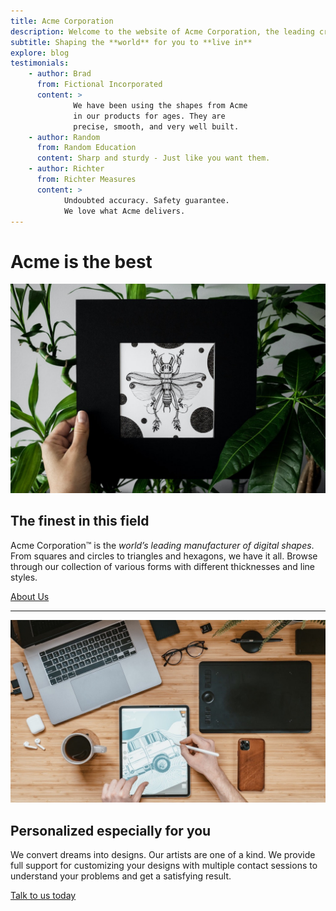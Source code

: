 ```yaml
---
title: Acme Corporation
description: Welcome to the website of Acme Corporation, the leading creator of digital shapes on the planet providing precise shape creations that are ready to use.
subtitle: Shaping the **world** for you to **live in**
explore: blog
testimonials:
    - author: Brad
      from: Fictional Incorporated
      content: >
              We have been using the shapes from Acme
              in our products for ages. They are
              precise, smooth, and very well built.
    - author: Random
      from: Random Education
      content: Sharp and sturdy - Just like you want them.
    - author: Richter
      from: Richter Measures
      content: >
            Undoubted accuracy. Safety guarantee.
            We love what Acme delivers.
---
```


Acme is the **best**
==================

![about us](about.jpg)

The finest in this field
------------------------

Acme Corporation&trade; is the _world’s leading manufacturer of digital shapes_. From squares and circles to triangles and hexagons, we have it all. Browse through our collection of various forms with different thicknesses and line styles.

[About Us](./about)

* * *

![contact us](contact.jpg)

Personalized especially for you
-------------------------------

We convert dreams into designs. Our artists are one of a kind. We provide full support for customizing your designs with multiple contact sessions to understand your problems and get a satisfying result.

[Talk to us today](./contact)